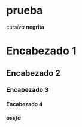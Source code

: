 # prueba

*cursiva*
**negrita**

# Encabezado 1
## Encabezado 2
### Encabezado 3
#### Encabezado 4
##### assfa


